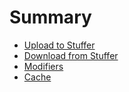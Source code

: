 # Summary 

* [Upload to Stuffer](./book/upload.md)
* [Download from Stuffer](./book/download.md)
* [Modifiers](./book/modifiers.md)
* [Cache](./book/cache.md)
